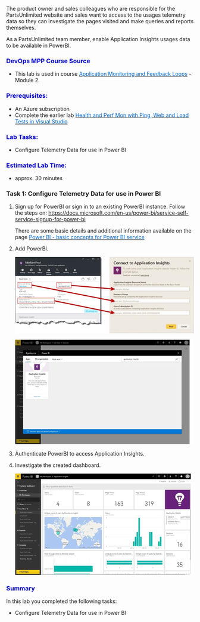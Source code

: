 

The product owner and sales colleagues who are responsible for the PartsUnlimited website and sales want to access to the usages telemetry data so they can investigate the pages visited and make queries and reports themselves.  


As a PartsUnlimited team member, enable Application Insights usages data to be available in PowerBI.  

 



<h3><span style="color: #0000CD;">DevOps MPP Course Source </span></h3>

- This lab is used in course <a href="https://www.edx.org/course/application-monitoring-feedback-loops-microsoft-devops200-7x-0" target="_blank"><span style="color: #0066cc;" color="#0066cc"> Application Monitoring and Feedback Loops</span></a> - Module 2.



<h3><span style="color: #0000CD;">Prerequisites:</span></h3>

- An Azure subscription
- Complete the earlier lab <a href="https://microsoft.github.io/PartsUnlimited/apm/200.7x-APM-HealthandPerfMonitoring.html" target="_blank"><span style="color: #0066cc;" color="#0066cc"> Health and Perf Mon with Ping, Web and Load Tests in Visual Studio  </span></a> 



<h3><span style="color: #0000CD;">Lab Tasks: </span></h3>

- Configure Telemetry Data for use in Power BI  






<h3><span style="color: #0000CD;">Estimated Lab Time:</span></h3>

- approx. 30 minutes  



### Task 1: Configure Telemetry Data for use in Power BI  



1. Sign up for PowerBI or sign in to an existing PowerBI instance. Follow the steps on:  <a href="https://docs.microsoft.com/en-us/power-bi/service-self-service-signup-for-power-bi " target="_blank"><span style="color: #0066cc;" color="#0066cc"> https://docs.microsoft.com/en-us/power-bi/service-self-service-signup-for-power-bi </span></a> 

    There are some basic details and additional information available on the page <a href="https://docs.microsoft.com/en-us/power-bi/service-basic-concepts" target="_blank"><span style="color: #0066cc;" color="#0066cc"> Power BI - basic concepts for Power BI service</span></a> 

2. Add PowerBI.  


    ![](../assets/telemetrydatainpowerbi-jan2018/addaiinvs_code_5.png)


    ![](../assets/telemetrydatainpowerbi-jan2018/telemdatainpowerbi_2.png)



3.	Authenticate PowerBI to access Application Insights.  


4.	Investigate the created dashboard.  



    ![](../assets/telemetrydatainpowerbi-jan2018/telemdatainpowerbi_3.png)








<h3><span style="color: #0000CD;"> Summary</span></h3>

In this lab you completed the following tasks:
- Configure Telemetry Data for use in Power BI  